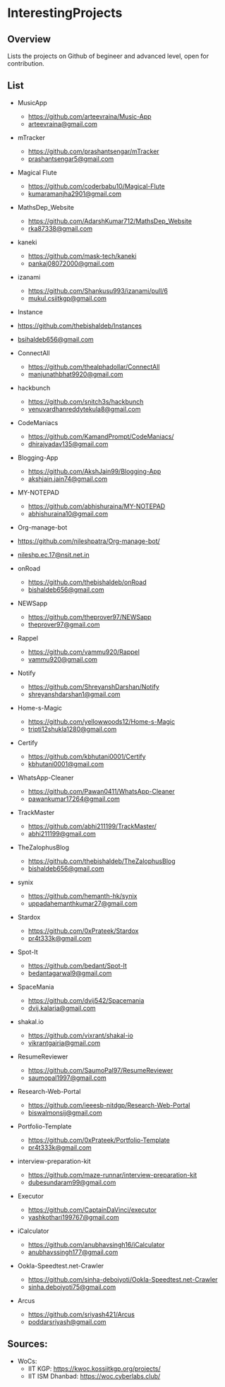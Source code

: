 # InterestingProjects


## Overview
Lists the projects on Github of begineer and advanced level, open for contribution.


## List
- MusicApp 
  - https://github.com/arteevraina/Music-App
  -  arteevraina@gmail.com

- mTracker
  - https://github.com/prashantsengar/mTracker
  -  prashantsengar5@gmail.com
  
- Magical Flute
  - https://github.com/coderbabu10/Magical-Flute
  - kumaramanjha2901@gmail.com
  
- MathsDep_Website
  - https://github.com/AdarshKumar712/MathsDep_Website
  -  rka87338@gmail.com
  
- kaneki
  - https://github.com/mask-tech/kaneki
  - pankaj08072000@gmail.com
 
- izanami
  - https://github.com/Shankusu993/izanami/pull/6
  - mukul.csiitkgp@gmail.com
  
- Instance
 - https://github.com/thebishaldeb/Instances
 - bsihaldeb656@gmail.com

- ConnectAll
  - https://github.com/thealphadollar/ConnectAll
  - manjunathbhat9920@gmail.com
  
- hackbunch
  - https://github.com/snitch3s/hackbunch
  - venuvardhanreddytekula8@gmail.com
  
- CodeManiacs
  - https://github.com/KamandPrompt/CodeManiacs/
  - dhirajyadav135@gmail.com
  
- Blogging-App
  - https://github.com/AkshJain99/Blogging-App
  - akshjain.jain74@gmail.com
  
- MY-NOTEPAD
   - https://github.com/abhishuraina/MY-NOTEPAD
   - abhishuraina10@gmail.com
   
 - Org-manage-bot
  - https://github.com/nileshpatra/Org-manage-bot/
  - nileshp.ec.17@nsit.net.in
  
- onRoad
  - https://github.com/thebishaldeb/onRoad
  - bishaldeb656@gmail.com
  
- NEWSapp
  - https://github.com/theprover97/NEWSapp
  - theprover97@gmail.com
  
- Rappel
  - https://github.com/vammu920/Rappel
  - vammu920@gmail.com
  
- Notify
  - https://github.com/ShreyanshDarshan/Notify
  - shreyanshdarshan1@gmail.com
  
- Home-s-Magic
  - https://github.com/yellowwoods12/Home-s-Magic
  - tripti12shukla1280@gmail.com
  
- Certify
  - https://github.com/kbhutani0001/Certify
  - kbhutani0001@gmail.com
  
- WhatsApp-Cleaner
  - https://github.com/Pawan0411/WhatsApp-Cleaner
  - pawankumar17264@gmail.com

- TrackMaster
  - https://github.com/abhi211199/TrackMaster/
  - abhi211199@gmail.com
  
- TheZalophusBlog
  - https://github.com/thebishaldeb/TheZalophusBlog
  - bishaldeb656@gmail.com
  
- synix
  - https://github.com/hemanth-hk/synix
  - uppadahemanthkumar27@gmail.com

- Stardox
  - https://github.com/0xPrateek/Stardox
  - pr4t333k@gmail.com
  
- Spot-It
  - https://github.com/bedant/Spot-It
  - bedantagarwal9@gmail.com
  
- SpaceMania
  - https://github.com/dvij542/Spacemania
  - dvij.kalaria@gmail.com
  
- shakal.io
   - https://github.com/vixrant/shakal-io
   - vikrantgajria@gmail.com
   
- ResumeReviewer
  - https://github.com/SaumoPal97/ResumeReviewer
  - saumopal1997@gmail.com
  
- Research-Web-Portal
  - https://github.com/ieeesb-nitdgp/Research-Web-Portal
  - biswalmonsij@gmail.com
  
- Portfolio-Template
  - https://github.com/0xPrateek/Portfolio-Template
  - pr4t333k@gmail.com
  
- interview-preparation-kit
  - https://github.com/maze-runnar/interview-preparation-kit
  - dubesundaram99@gmail.com
  
- Executor
  - https://github.com/CaptainDaVinci/executor
  - yashkothari199767@gmail.com
  
- iCalculator
  - https://github.com/anubhavsingh16/iCalculator
  - anubhavssingh177@gmail.com
  
- Ookla-Speedtest.net-Crawler
  - https://github.com/sinha-debojyoti/Ookla-Speedtest.net-Crawler
  - sinha.debojyoti75@gmail.com
  
- Arcus
  - https://github.com/sriyash421/Arcus
  - poddarsriyash@gmail.com
   

## Sources:
- WoCs:
  - IIT KGP: https://kwoc.kossiitkgp.org/projects/
  - IIT ISM Dhanbad: https://woc.cyberlabs.club/

